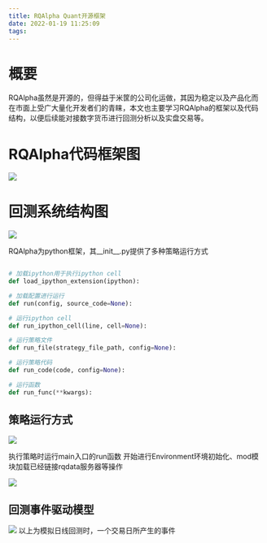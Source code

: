```yaml
---
title: RQAlpha Quant开源框架
date: 2022-01-19 11:25:09
tags:
---
```


# 概要
RQAlpha虽然是开源的，但得益于米筐的公司化运做，其因为稳定以及产品化而在市面上受广大量化开发者们的青睐，本文也主要学习RQAlpha的框架以及代码结构，以便后续能对接数字货币进行回测分析以及实盘交易等。

<!--more-->  

# RQAlpha代码框架图
![](代码框架图.png)

# 回测系统结构图
![](回测系统结构图.png)


RQAlpha为python框架，其__init__.py提供了多种策略运行方式

```python

# 加载ipython用于执行ipython cell
def load_ipython_extension(ipython):

# 加载配置进行运行
def run(config, source_code=None):

# 运行ipython cell
def run_ipython_cell(line, cell=None):

# 运行策略文件
def run_file(strategy_file_path, config=None):

# 运行策略代码
def run_code(code, config=None):

# 运行函数
def run_func(**kwargs):
```

## 策略运行方式
![](策略运行方式.png)

执行策略时运行main入口的run函数
开始进行Environment环境初始化、mod模块加载已经链接rqdata服务器等操作

![](回测流程图.png)

## 回测事件驱动模型

![](事件驱动模型.png)
以上为模拟日线回测时，一个交易日所产生的事件